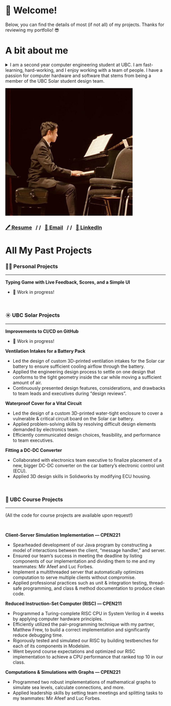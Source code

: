 # 👋 Welcome! 
Below, you can find the details of most (if not all) of my projects. Thanks for reviewing my portfolio! 😎
# A bit about me
<details>
  <summary> I am a second year computer engineering student at UBC.
  I am fast-learning, hard-working, and I enjoy working with a team of people. I have a passion for computer hardware and software that stems from being a member of the UBC Solar student design team.
  </summary>
  
  - From this short time studying at UBC, I’m already competent in languages such as C, C++, Java, Python, Verilog; and practices such as testing, thread safety, documentation, and much more. At UBC Solar, I’m constantly awed by the size and complexity of circuits and firmware that go into controlling the solar car battery I’m working on.
  - The picture below is one of me playing the piano for my highschool's jazz band! Apart from school, I enjoy playing music, drawing, and casual sports like biking, skiing, and swimming.
</details>



<p id="me, playing piano for our high school’s jazz band" align="left">
<img src="https://github.com/m1chellelinn/m1chellelinn/blob/main/me.jpg" width="400" height="400">
</p>

### [🖊️ Resume](https://drive.google.com/file/d/1EUkp7UoIuRPeIUY1dyqDHfLYXq3VJ5aJ/view?usp=sharing)&nbsp;&nbsp;&nbsp;/&nbsp;/&nbsp;&nbsp;&nbsp;[📩 Email](mailto:michaellin0902@gmail.com)&nbsp;&nbsp;&nbsp;/&nbsp;/&nbsp;&nbsp;&nbsp;[📘 LinkedIn](https://www.linkedin.com/in/lisong-michael-lin/)

# All My Past Projects

### 👨‍💻 Personal Projects

---

**Typing Game with Live Feedback, Scores, and a Simple UI**
- 🚧 Work in progress!




&nbsp;

### ☀️ UBC Solar Projects

---

**Improvements to CI/CD on GitHub** 
- 🚧 Work in progress! 

**Ventilation Intakes for a Battery Pack**

- Led the design of custom 3D-printed ventilation intakes for the Solar car battery to ensure sufficient cooling airflow through the battery.
- Applied the engineering design process to settle on one design that conforms to the tight geometry inside the car while moving a sufficient amount of air.
- Continuously presented design features, considerations, and drawbacks to team leads and executives during “design reviews”.

**Waterproof Cover for a Vital Circuit**

- Led the design of a custom 3D-printed water-tight enclosure to cover a vulnerable & critical circuit board on the Solar car battery.
- Applied problem-solving skills by resolving difficult design elements demanded by electronics team.
- Efficiently communicated design choices, feasibility, and performance to team executives.

**Fitting a DC-DC Converter**

- Collaborated with electronics team executive to finalize placement of a new, bigger DC-DC converter on the car battery’s electronic control unit (ECU).
- Applied 3D design skills in Solidworks by modifying ECU housing.





&nbsp;

### 🏫 UBC Course Projects

---
(All the code for course projects are available upon request!)

&nbsp;

**Client-Server Simulation Implementation — CPEN221**

- Spearheaded development of our Java program by constructing a model of interactions between the client, “message handler,” and server.
- Ensured our team’s success in meeting the deadline by listing components of our implementation and dividing them to me and my teammates: Mir Afeef and Luc Forbes.
- Implement a multithreaded server that automatically optimizes computation to serve multiple clients without compromise.
- Applied professional practices such as unit & integration testing, thread-safe programming, and class & method documentation to produce clean code.


**Reduced Instruction-Set Computer (RISC) — CPEN211**

- Programmed a Turing-complete RISC CPU in System Verilog in 4 weeks by applying computer hardware principles.
- Efficiently utilized the pair-programming technique with my partner, Matthew Frew, to build a correct implementation and significantly reduce debugging time.
- Rigorously tested and simulated our RISC by building testbenches for each of its components in Modelsim.
- Went beyond course expectations and optimized our RISC implementation to achieve a CPU performance that ranked top 10 in our class.


**Computations & Simulations with Graphs — CPEN221**
- Programmed two robust implementations of mathematical graphs to simulate sea levels, calculate connections, and more.
- Applied leadership skills by setting team meetings and splitting tasks to my teammates: Mir Afeef and Luc Forbes.
